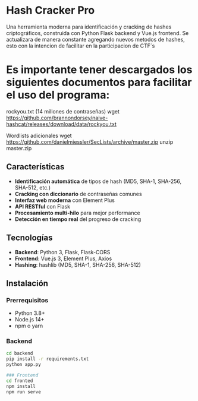 # Hash Cracker Pro

Una herramienta moderna para identificación y cracking de hashes criptográficos, construida con Python Flask backend y Vue.js frontend.
Se actualizara de manera constante agregando nuevos metodos de hashes, esto con la intencion de facilitar en la participacion de CTF´s

# Es importante tener descargados los siguientes documentos para facilitar el uso del programa:
rockyou.txt (14 millones de contraseñas)
wget https://github.com/brannondorsey/naive-hashcat/releases/download/data/rockyou.txt

Wordlists adicionales
wget https://github.com/danielmiessler/SecLists/archive/master.zip
unzip master.zip

## Características

- **Identificación automática** de tipos de hash (MD5, SHA-1, SHA-256, SHA-512, etc.)
- **Cracking con diccionario** de contraseñas comunes
- **Interfaz web moderna** con Element Plus
- **API RESTful** con Flask
- **Procesamiento multi-hilo** para mejor performance
- **Detección en tiempo real** del progreso de cracking

## Tecnologías

- **Backend**: Python 3, Flask, Flask-CORS
- **Frontend**: Vue.js 3, Element Plus, Axios
- **Hashing**: hashlib (MD5, SHA-1, SHA-256, SHA-512)

## Instalación

### Prerrequisitos
- Python 3.8+
- Node.js 14+
- npm o yarn

### Backend
```bash
cd backend
pip install -r requirements.txt
python app.py

### Frontend
cd fronted
npm install
npm run serve
